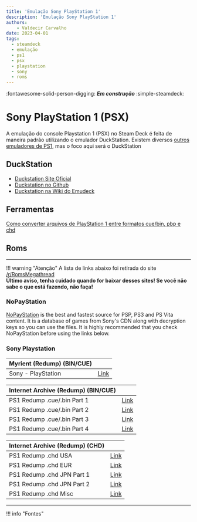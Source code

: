 ```yaml
---
title: 'Emulação Sony PlayStation 1'
description: 'Emulação Sony PlayStation 1'
authors:
    - Valdecir Carvalho
date: 2023-04-01
tags:
  - steamdeck
  - emulação
  - ps1
  - psx
  - playstation
  - sony
  - roms
---
```


:fontawesome-solid-person-digging: **_Em construção_**
:simple-steamdeck:

# Sony PlayStation 1 (PSX)

A emulação do console Playstation 1 (PSX) no Steam Deck é feita de maneira padrão utilizando o emulador DuckStation. Existem diversos [outros emuladores de PS1](https://emulation.gametechwiki.com/index.php/PlayStation_emulators), mas o foco aqui será o DuckStation 

## DuckStation

- [Duckstation Site Oficial](https://www.duckstation.org/)
- [Duckstation no Github](https://github.com/stenzek/duckstation)
- [Duckstation na Wiki do Emudeck](https://github.com/dragoonDorise/EmuDeck/wiki/Duckstation)
  
## Ferramentas

[Como converter arquivos de PlayStation 1 entre formatos cue/bin, pbp e chd](https://i12bretro.github.io/tutorials/0323.html)

## Roms

----
!!! warning "Atenção"
    A lista de links abaixo foi retirada do site [/r/RomsMegathread](https://r-roms.github.io/megathread/sony/) <br>
    **Último aviso, tenha cuidado quando for baixar desses sites! Se você não sabe o que está fazendo, não faça!**


### **NoPayStation**
[NoPayStation](https://nopaystation.com/) is the best and fastest source for PSP, PS3 and PS Vita content. It is a database of games from Sony's CDN along with decryption keys so you can use the files. It is highly recommended that you check NoPayStation before using the links below.

### **Sony Playstation**

|**Myrient (Redump) (BIN/CUE)**||
| ------ | ------ |
| Sony - PlayStation | [Link](https://myrient.erista.me/files/Redump/Sony%20-%20PlayStation/) |

|**Internet Archive (Redump) (BIN/CUE)**||
| ------ | ------ |
| PS1 Redump .cue/.bin Part 1 | [Link](https://archive.org/download/redump.psx) |
| PS1 Redump .cue/.bin Part 2 | [Link](https://archive.org/download/redump.psx.p2) |
| PS1 Redump .cue/.bin Part 3 | [Link](https://archive.org/download/redump.psx.p3) |
| PS1 Redump .cue/.bin Part 4 | [Link](https://archive.org/download/redump.psx.p4) |

|**Internet Archive (Redump) (CHD)**||
| ------ | ------ |
| PS1 Redump .chd USA | [Link](https://archive.org/download/chd_psx/CHD-PSX-USA/) | 
| PS1 Redump .chd EUR | [Link](https://archive.org/download/chd_psx_eur/CHD-PSX-EUR/) |
| PS1 Redump .chd JPN Part 1 | [Link](https://archive.org/download/chd_psx_jap/CHD-PSX-JAP/) |
| PS1 Redump .chd JPN Part 2 | [Link](https://archive.org/download/chd_psx_jap_p2/CHD-PSX-JAP/) |
| PS1 Redump .chd Misc | [Link](https://archive.org/download/chd_psx_misc/CHD-PSX-Misc/) |  


----
!!! info "Fontes"


